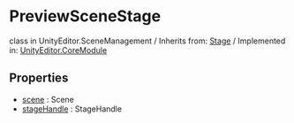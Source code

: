 # PreviewSceneStage
class in UnityEditor.SceneManagement
 / Inherits from: <a href="https://docs.unity3d.com/6000.2/Documentation/ScriptReference/Stage.html">Stage</a> / Implemented in: <a href="https://docs.unity3d.com/6000.2/Documentation/ScriptReference/UnityEditor.CoreModule.html">UnityEditor.CoreModule</a>

## Properties
- <a href="https://docs.unity3d.com/6000.2/Documentation/ScriptReference/PreviewSceneStage-scene.html">scene</a> : Scene
- <a href="https://docs.unity3d.com/6000.2/Documentation/ScriptReference/PreviewSceneStage-stageHandle.html">stageHandle</a> : StageHandle
